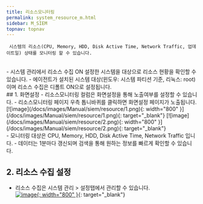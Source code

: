 ```yaml
---
title: 리소스모니터링
permalink: system_resource_m.html
sidebar: M_SIEM
topnav: topnav
---
```


     시스템의 리소스(CPU, Memory, HDD, Disk Active Time, Network Traffic, 업데이트일) 상태를 모니터링 할 수 있습니다.

<br />
- 시스템 관리에서 리소스 수집 ON 설정한 시스템을 대상으로 리소스 현황을 확인할 수 있습니다.
- 에이전트가 설치된 시스템 대상(윈도우: 시스템 파티션 기준, 리눅스: root)이며 리소스 수집은 디폴트 ON으로 설정됩니다.

<br />
## 1. 화면설정
- 리소스모니터링 컬럼은 화면설정을 통해 노출여부를 설정할 수 있습니다.
- 리소스모니터링 페이지 우측 톱니바퀴를 클릭하면 화면설정 페이지가 노출됩니다.   
[![image](/docs/images/Manual/siem/resource/1.png){: width="800" }](/docs/images/Manual/siem/resource/1.png){: target="_blank"}   
[![image](/docs/images/Manual/siem/resource/2.png){: width="800" }](/docs/images/Manual/siem/resource/2.png){: target="_blank"}

<br />
- 모니터링 대상은 CPU, Memory, HDD, Disk Active Time, Network Traffic 입니다.
- 데이터는 1분마다 갱신되며 검색을 통해 원하는 정보를 빠르게 확인할 수 있습니다.
 
<br />

## 2. 리소스 수집 설정
- 리소스 수집은 시스템 관리 > 설정탭에서 관리할 수 있습니다.   
[![image](/docs/images/Manual/siem/resource/3.png){: width="800" }](/docs/images/Manual/siem/resource/3.png){: target="_blank"}
 